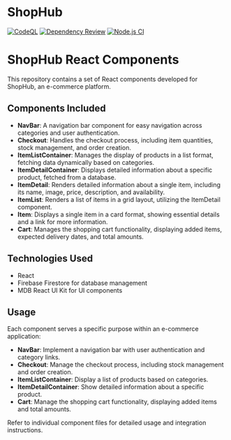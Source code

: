# ShopHub

[![CodeQL](https://github.com/gabriel-rodriguezcastellini/ecommerce/actions/workflows/github-code-scanning/codeql/badge.svg)](https://github.com/gabriel-rodriguezcastellini/ecommerce/actions/workflows/github-code-scanning/codeql)
[![Dependency Review](https://github.com/gabriel-rodriguezcastellini/ecommerce/actions/workflows/dependency-review.yml/badge.svg)](https://github.com/gabriel-rodriguezcastellini/ecommerce/actions/workflows/dependency-review.yml)
[![Node.js CI](https://github.com/gabriel-rodriguezcastellini/ecommerce/actions/workflows/node.js.yml/badge.svg)](https://github.com/gabriel-rodriguezcastellini/ecommerce/actions/workflows/node.js.yml)

# ShopHub React Components

This repository contains a set of React components developed for ShopHub, an e-commerce platform.

## Components Included

- **NavBar**: A navigation bar component for easy navigation across categories and user authentication.
- **Checkout**: Handles the checkout process, including item quantities, stock management, and order creation.
- **ItemListContainer**: Manages the display of products in a list format, fetching data dynamically based on categories.
- **ItemDetailContainer**: Displays detailed information about a specific product, fetched from a database.
- **ItemDetail**: Renders detailed information about a single item, including its name, image, price, description, and availability.
- **ItemList**: Renders a list of items in a grid layout, utilizing the ItemDetail component.
- **Item**: Displays a single item in a card format, showing essential details and a link for more information.
- **Cart**: Manages the shopping cart functionality, displaying added items, expected delivery dates, and total amounts.

## Technologies Used

- React
- Firebase Firestore for database management
- MDB React UI Kit for UI components

## Usage

Each component serves a specific purpose within an e-commerce application:

- **NavBar**: Implement a navigation bar with user authentication and category links.
- **Checkout**: Manage the checkout process, including stock management and order creation.
- **ItemListContainer**: Display a list of products based on categories.
- **ItemDetailContainer**: Show detailed information about a specific product.
- **Cart**: Manage the shopping cart functionality, displaying added items and total amounts.

Refer to individual component files for detailed usage and integration instructions.
